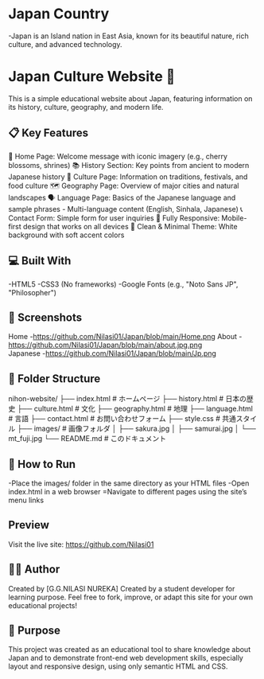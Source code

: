 # Japan Country
-Japan is an Island nation in East Asia, known for its beautiful nature, rich culture, and advanced technology.

# Japan Culture Website 🌸
This is a simple educational website about Japan, featuring information on its history, culture, geography, and modern life.

## 📋 Key Features
🏯 Home Page: Welcome message with iconic imagery (e.g., cherry blossoms, shrines)
📚 History Section: Key points from ancient to modern Japanese history
🎌 Culture Page: Information on traditions, festivals, and food culture
🗺️ Geography Page: Overview of major cities and natural landscapes
🗣️ Language Page: Basics of the Japanese language and sample phrases - Multi-language content (English, Sinhala, Japanese)
📞 Contact Form: Simple form for user inquiries
📱 Fully Responsive: Mobile-first design that works on all devices
🎨 Clean & Minimal Theme: White background with soft accent colors

## 💻 Built With
-HTML5
-CSS3 (No frameworks)
-Google Fonts (e.g., "Noto Sans JP", "Philosopher")

## 📸 Screenshots
Home  -https://github.com/Nilasi01/Japan/blob/main/Home.png
About -https://github.com/Nilasi01/Japan/blob/main/about.jpg.png   
Japanese -https://github.com/Nilasi01/Japan/blob/main/Jp.png

## 📂 Folder Structure
nihon-website/
├── index.html             # ホームページ
├── history.html           # 日本の歴史
├── culture.html           # 文化
├── geography.html         # 地理
├── language.html          # 言語
├── contact.html           # お問い合わせフォーム
├── style.css              # 共通スタイル
├── images/                # 画像フォルダ
│   ├── sakura.jpg
│   ├── samurai.jpg
│   └── mt_fuji.jpg
└── README.md              # このドキュメント

## 🚀 How to Run
-Place the images/ folder in the same directory as your HTML files
-Open index.html in a web browser
=Navigate to different pages using the site’s menu links


## Preview
Visit the live site: https://github.com/Nilasi01

## 👩‍💻 Author
Created by [G.G.NILASI NUREKA]
Created by a student developer for learning purpose.
Feel free to fork, improve, or adapt this site for your own educational projects!

## 🎯 Purpose
This project was created as an educational tool to share knowledge about Japan and to demonstrate front-end web development skills, especially layout and responsive design, using only semantic HTML and CSS.



